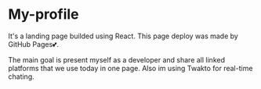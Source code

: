 # My-profile
It's a landing page builded using React. This page deploy was made by GitHub Pages💕.

The main goal is present myself as a developer and share all linked platforms that we use today in one page. Also im using Twakto for real-time chating.
